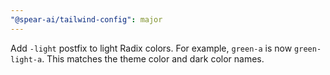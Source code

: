 ```yaml
---
"@spear-ai/tailwind-config": major
---
```


Add `-light` postfix to light Radix colors. For example, `green-a` is now `green-light-a`. This matches the theme color and dark color names.

